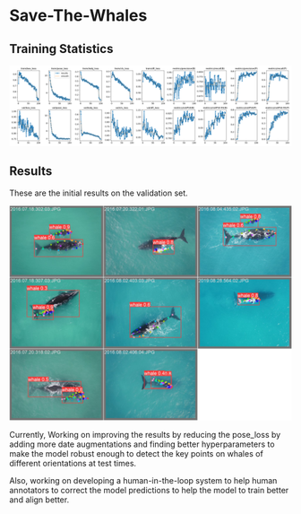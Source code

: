 # Save-The-Whales

## Training Statistics

<img src="runs/pose/train11/results.png">

## Results
These are the initial results on the validation set.

<img src="runs/pose/train5/val_batch1_pred.jpg">

Currently, Working on improving the results by reducing the pose_loss by adding more date augmentations and finding better hyperparameters to make the model robust enough to detect the key points on whales of different orientations at test times.

Also, working on developing a human-in-the-loop system to help human annotators to correct the model predictions to help the model to train better and align better.
